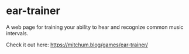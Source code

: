 # ear-trainer
A web page for training your ability to hear and recognize common music intervals.

Check it out here: https://mitchum.blog/games/ear-trainer/
